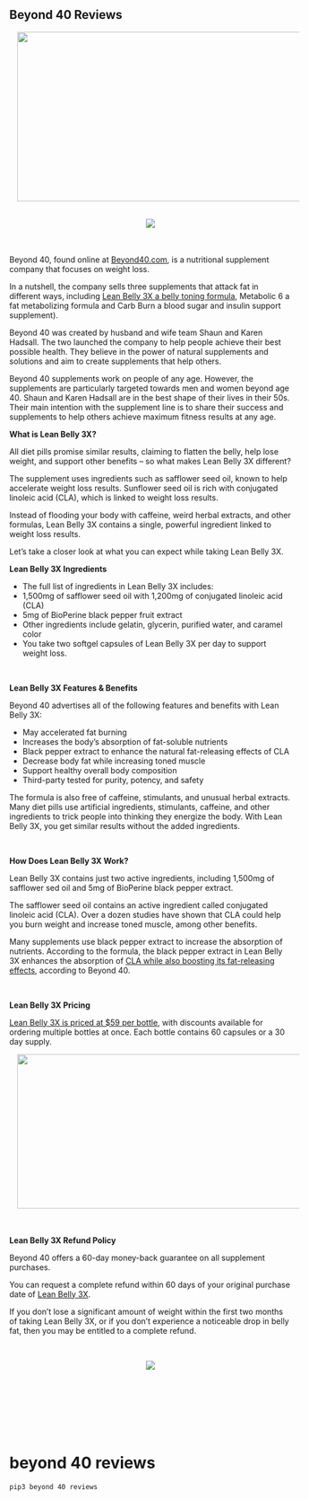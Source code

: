 <h1></h1>
<p>
<h2 style="text-align: left;">Beyond 40 Reviews</h2><div class="separator" style="clear: both; text-align: center;"><a href="https://hop.clickbank.net/?affiliate=jess1ka&amp;vsl=3&amp;cbpage=text&amp;vendor=beyond40s&amp;tid=py" rel="nofollow" style="margin-left: 1em; margin-right: 1em;" target="_blank"><img border="0" data-original-height="394" data-original-width="834" height="302" src="https://1.bp.blogspot.com/-fJeEjcWXsW0/YO3kmPK38cI/AAAAAAAACEc/bzmO1Cc6Ag45HoqXWd_On35aCWSEknWbQCLcBGAsYHQ/w640-h302/Screen%2BShot%2B2021-07-13%2Bat%2B20.07.56.png" width="640" /></a></div><br /><p></p><div class="separator" style="clear: both; text-align: center;"><a href="https://hop.clickbank.net/?affiliate=jess1ka&amp;vsl=3&amp;cbpage=text&amp;vendor=beyond40s&amp;tid=py" rel="nofollow" style="margin-left: 1em; margin-right: 1em;" target="_blank"><img border="0" data-original-height="107" data-original-width="413" src="https://1.bp.blogspot.com/-ALAPiIr8Wc8/YO3mmzVwdGI/AAAAAAAACEs/T8AFM5-ld4EjRUBs3UR7ipj0TvygtM3nwCLcBGAsYHQ/s16000/get-discount-button.webp" /></a></div><br />&nbsp;<p></p><p>Beyond 40, found online at <a data-marketplace-dofollow-override="true" href="https://hop.clickbank.net/?affiliate=jess1ka&amp;vsl=3&amp;cbpage=text&amp;vendor=beyond40s&amp;tid=py" rel="" target="_blank">Beyond40.com</a>, is a nutritional supplement company that focuses on weight loss.</p>
                                <p>In a nutshell, the company sells three supplements that attack fat in different ways, including <a data-marketplace-dofollow-override="true" href="https://hop.clickbank.net/?affiliate=jess1ka&amp;vsl=3&amp;cbpage=text&amp;vendor=beyond40s&amp;tid=py" rel="" target="_blank">Lean Belly 3X a belly toning formula</a>, Metabolic 6 a fat metabolizing formula and Carb Burn a blood sugar and insulin support supplement).</p>
                                <p>Beyond 40 was created by husband and wife team Shaun and Karen 
Hadsall. The two launched the company to help people achieve their best 
possible health. They believe in the power of natural supplements and 
solutions and aim to create supplements that help others.</p><p>Beyond 40 supplements work on people of any age. However, the 
supplements are particularly targeted towards men and women beyond age 
40. Shaun and Karen Hadsall are in the best shape of their lives in 
their 50s. Their main intention with the supplement line is to share 
their success and supplements to help others achieve maximum fitness 
results at any age.</p><p><b>What is Lean Belly 3X?</b></p>
                                <p>All diet pills promise similar results, claiming to flatten the 
belly, help lose weight, and support other benefits – so what makes Lean
 Belly 3X different?</p>
                                <p>The supplement uses ingredients such as safflower seed oil, known
 to help accelerate weight loss results. Sunflower seed oil is rich with
 conjugated linoleic acid (CLA), which is linked to weight loss results.</p>
                                <p>Instead of flooding your body with caffeine, weird herbal 
extracts, and other formulas, Lean Belly 3X contains a single, powerful 
ingredient linked to weight loss results.</p>
                                <p>Let’s take a closer look at what you can expect while taking Lean Belly 3X.</p><p><b>Lean Belly 3X Ingredients</b></p>
                                <p><b></b></p><ul><li>The full list of ingredients in Lean Belly 3X includes:
                                </li><li>1,500mg of safflower seed oil with 1,200mg of conjugated linoleic acid (CLA)
                                </li><li>5mg of BioPerine black pepper fruit extract
                                </li><li>Other ingredients include gelatin, glycerin, purified water, and caramel color
                                </li><li>You take two softgel capsules of Lean Belly 3X per day to support weight loss.</li></ul><p><br /><b></b></p><p><b>Lean Belly 3X Features &amp; Benefits</b></p>
                                <p>Beyond 40 advertises all of the following features and benefits with Lean Belly 3X:</p><ul><li>May accelerated fat burning
                                </li><li>Increases the body’s absorption of fat-soluble nutrients
                                </li><li>Black pepper extract to enhance the natural fat-releasing effects of CLA
                                </li><li>Decrease body fat while increasing toned muscle
                                </li><li>Support healthy overall body composition
                                </li><li>Third-party tested for purity, potency, and safety</li></ul>
                                <p>The formula is also free of caffeine, stimulants, and unusual 
herbal extracts. Many diet pills use artificial ingredients, stimulants,
 caffeine, and other ingredients to trick people into thinking they 
energize the body. With Lean Belly 3X, you get similar results without 
the added ingredients.</p><p>&nbsp;</p><p><b>How Does Lean Belly 3X Work?</b></p>
                                <p>Lean Belly 3X contains just two active ingredients, including 
1,500mg of safflower sed oil and 5mg of BioPerine black pepper extract.</p>
                                <p>The safflower seed oil contains an active ingredient called 
conjugated linoleic acid (CLA). Over a dozen studies have shown that CLA
 could help you burn weight and increase toned muscle, among other 
benefits.</p>
                                <p>Many supplements use black pepper extract to increase the 
absorption of nutrients. According to the formula, the black pepper 
extract in Lean Belly 3X enhances the absorption of <a href="https://hop.clickbank.net/?affiliate=jess1ka&amp;vsl=3&amp;cbpage=text&amp;vendor=beyond40s&amp;tid=py" rel="nofollow" target="_blank">CLA while also boosting its fat-releasing effects</a>, according to Beyond 40.</p><p>&nbsp;</p><p><b>Lean Belly 3X Pricing</b></p>
                                <p><a data-marketplace-dofollow-override="true" href="https://hop.clickbank.net/?affiliate=jess1ka&amp;vsl=3&amp;cbpage=text&amp;vendor=beyond40s&amp;tid=py" rel="" target="_blank">Lean Belly 3X is priced at $59 per bottle</a>, with discounts available for ordering multiple bottles at once. Each bottle contains 60 capsules or a 30 day supply.</p><p></p><div class="separator" style="clear: both; text-align: center;"><a href="https://hop.clickbank.net/?affiliate=jess1ka&amp;vsl=3&amp;cbpage=text&amp;vendor=beyond40s&amp;tid=py" rel="nofollow" style="margin-left: 1em; margin-right: 1em;" target="_blank"><img border="0" data-original-height="440" data-original-width="1024" height="275" src="https://1.bp.blogspot.com/-gY2PO69EIHg/YO3ldwyZG3I/AAAAAAAACEk/TumtwMMZy6k3S2zoarkIsD5nzTELpREtgCLcBGAsYHQ/w640-h275/jj.jpg" width="640" /></a></div><br />&nbsp;<p></p><p><b>Lean Belly 3X Refund Policy</b></p>
                                <p>Beyond 40 offers a 60-day money-back guarantee on all supplement purchases.</p>
                                <p>You can request a complete refund within 60 days of your original purchase date of <a data-marketplace-dofollow-override="true" href="https://hop.clickbank.net/?affiliate=jess1ka&amp;vsl=3&amp;cbpage=text&amp;vendor=beyond40s&amp;tid=py" rel="" target="_blank">Lean Belly 3X</a>.</p>
                                <p>If you don’t lose a significant amount of weight within the first
 two months of taking Lean Belly 3X, or if you don’t experience a 
noticeable drop in belly fat, then you may be entitled to a complete 
refund.</p><p>&nbsp;</p><div class="separator" style="clear: both; text-align: center;"><a href="https://hop.clickbank.net/?affiliate=jess1ka&amp;vsl=3&amp;cbpage=text&amp;vendor=beyond40s&amp;tid=py" rel="nofollow" style="margin-left: 1em; margin-right: 1em;"><img border="0" data-original-height="107" data-original-width="413" src="https://1.bp.blogspot.com/-ALAPiIr8Wc8/YO3mmzVwdGI/AAAAAAAACEs/8A0uL8TkUjY_szvTCe66OLv78OwD6EmCACPcBGAYYCw/s16000/get-discount-button.webp" /></a></div><br /><p></p><p>&nbsp;</p><p>&nbsp;</p>	
<br>

# beyond 40 reviews
```bash
pip3 beyond 40 reviews